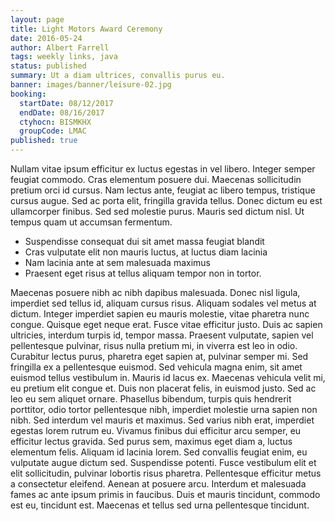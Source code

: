 ```yaml
---
layout: page
title: Light Motors Award Ceremony
date: 2016-05-24
author: Albert Farrell
tags: weekly links, java
status: published
summary: Ut a diam ultrices, convallis purus eu.
banner: images/banner/leisure-02.jpg
booking:
  startDate: 08/12/2017
  endDate: 08/16/2017
  ctyhocn: BISMKHX
  groupCode: LMAC
published: true
---
```

Nullam vitae ipsum efficitur ex luctus egestas in vel libero. Integer semper feugiat commodo. Cras elementum posuere dui. Maecenas sollicitudin pretium orci id cursus. Nam lectus ante, feugiat ac libero tempus, tristique cursus augue. Sed ac porta elit, fringilla gravida tellus. Donec dictum eu est ullamcorper finibus. Sed sed molestie purus. Mauris sed dictum nisl. Ut tempus quam ut accumsan fermentum.

* Suspendisse consequat dui sit amet massa feugiat blandit
* Cras vulputate elit non mauris luctus, at luctus diam lacinia
* Nam lacinia ante at sem malesuada maximus
* Praesent eget risus at tellus aliquam tempor non in tortor.

Maecenas posuere nibh ac nibh dapibus malesuada. Donec nisl ligula, imperdiet sed tellus id, aliquam cursus risus. Aliquam sodales vel metus at dictum. Integer imperdiet sapien eu mauris molestie, vitae pharetra nunc congue. Quisque eget neque erat. Fusce vitae efficitur justo. Duis ac sapien ultricies, interdum turpis id, tempor massa. Praesent vulputate, sapien vel pellentesque pulvinar, risus nulla pretium mi, in viverra est leo in odio. Curabitur lectus purus, pharetra eget sapien at, pulvinar semper mi. Sed fringilla ex a pellentesque euismod. Sed vehicula magna enim, sit amet euismod tellus vestibulum in. Mauris id lacus ex. Maecenas vehicula velit mi, eu pretium elit congue et. Duis non placerat felis, in euismod justo. Sed ac leo eu sem aliquet ornare. Phasellus bibendum, turpis quis hendrerit porttitor, odio tortor pellentesque nibh, imperdiet molestie urna sapien non nibh.
Sed interdum vel mauris et maximus. Sed varius nibh erat, imperdiet egestas lorem rutrum eu. Vivamus finibus dui efficitur arcu semper, eu efficitur lectus gravida. Sed purus sem, maximus eget diam a, luctus elementum felis. Aliquam id lacinia lorem. Sed convallis feugiat enim, eu vulputate augue dictum sed. Suspendisse potenti. Fusce vestibulum elit et elit sollicitudin, pulvinar lobortis risus pharetra. Pellentesque efficitur metus a consectetur eleifend. Aenean at posuere arcu. Interdum et malesuada fames ac ante ipsum primis in faucibus. Duis et mauris tincidunt, commodo est eu, tincidunt est. Maecenas et tellus sed urna pellentesque tincidunt.
